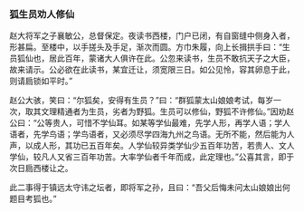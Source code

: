 <script type="text/javascript">
    var head = document.getElementsByTagName('head')[0];
    cssURL = '/public/article_1.css';
    linkTag = document.createElement('link');
    linkTag.href = cssURL;
    linkTag.setAttribute('type','text/css');
    linkTag.setAttribute('rel','stylesheet');
    head.appendChild(linkTag);
</script>
### 狐生员劝人修仙

赵大将军之子襄敏公，总督保定。夜读书西楼，门户已闭，有自窗缝中侧身入者，形甚扁。至楼中，以手搓头及手足，渐次而圆。方巾朱履，向上长揖拱手曰：“生员狐仙也，居此百年，蒙诸大人俱许在此。公忽来读书，生员不敢抗天子之大臣，故来请示。公必欲在此读书，某宜迁让，须宽限三日。如公见怜，容其卵息于此，则请扃锁如平时。”

赵公大骇，笑曰：“尔狐矣，安得有生员？”曰：“群狐蒙太山娘娘考试，每岁一次，取其文理精通者为生员，劣者为野狐。生员可以修仙，野狐不许修仙。”因劝赵公曰：“公等贵人，可惜不学仙耳。如某等学仙最难，先学人形，再学人语；学人语者，先学鸟语；学鸟语者，又必须尽学四海九州之鸟语。无所不能，然后能为人声，以成人形，其功已五百年矣。人学仙较异类学仙少五百年功苦，若贵人、文人学仙，较凡人又省三百年功苦。大率学仙者千年而成，此定理也。”公喜其言，即于次日扃西楼让之。

此二事得于镇远太守讳之坛者，即将军之孙，且曰：“吾父后悔未问太山娘娘出何题目考狐也。”

